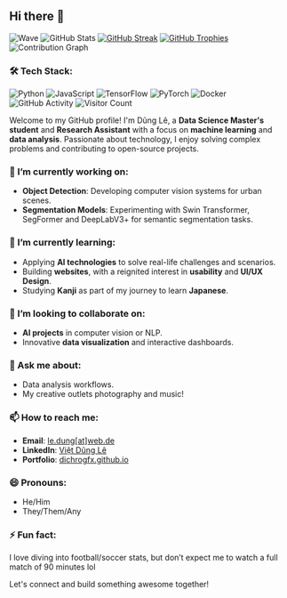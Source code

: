 ## Hi there 👋
![Wave](https://github.com/dichrogfx/dichrogfx/blob/main/wave.gif)
![GitHub Stats](https://github-readme-stats.vercel.app/api?username=dichrogfx&show_icons=true&theme=radical)
[![GitHub Streak](https://github-readme-streak-stats.herokuapp.com?user=dichrogfx&theme=radical)](https://git.io/streak-stats)
[![GitHub Trophies](https://github-profile-trophy.vercel.app/?username=dichrogfx&theme=radical&row=1)](https://github.com/ryo-ma/github-profile-trophy)
![Contribution Graph](https://activity-graph.herokuapp.com/graph?username=dichrogfx&theme=react-dark&hide_border=true&area=true)
### 🛠️ Tech Stack:
![Python](https://img.shields.io/badge/-Python-3776AB?logo=python&logoColor=white)
![JavaScript](https://img.shields.io/badge/-JavaScript-F7DF1E?logo=javascript&logoColor=black)
![TensorFlow](https://img.shields.io/badge/-TensorFlow-FF6F00?logo=tensorflow&logoColor=white)
![PyTorch](https://img.shields.io/badge/-PyTorch-EE4C2C?logo=pytorch&logoColor=white)
![Docker](https://img.shields.io/badge/-Docker-2496ED?logo=docker&logoColor=white)
![GitHub Activity](https://github-readme-activity-graph.cyclic.app/graph?username=dichrogfx&theme=tokyo-night)
![Visitor Count](https://komarev.com/ghpvc/?username=dichrogfx&color=blue)

<!--
**dichrogfx/dichrogfx** is a ✨ _special_ ✨ repository because its `README.md` (this file) appears on your GitHub profile.

Here are some ideas to get you started:

- 🔭 I’m currently working on ...
- 🌱 I’m currently learning ...
- 👯 I’m looking to collaborate on ...
- 🤔 I’m looking for help with ...
- 💬 Ask me about ...
- 📫 How to reach me: ...
- 😄 Pronouns: ...
- ⚡ Fun fact: ...
-->

Welcome to my GitHub profile! I'm Dũng Lê, a **Data Science Master's student** and **Research Assistant** with a focus on **machine learning** and **data analysis**. Passionate about technology, I enjoy solving complex problems and contributing to open-source projects.

### 🔭 I’m currently working on:
- **Object Detection**: Developing computer vision systems for urban scenes.
- **Segmentation Models**: Experimenting with Swin Transformer, SegFormer and DeepLabV3+ for semantic segmentation tasks.

### 🌱 I’m currently learning:
- Applying **AI technologies** to solve real-life challenges and scenarios.
- Building **websites**, with a reignited interest in **usability** and **UI/UX Design**.
- Studying **Kanji** as part of my journey to learn **Japanese**.


### 👯 I’m looking to collaborate on:
- **AI projects** in computer vision or NLP.
- Innovative **data visualization** and interactive dashboards.

### 💬 Ask me about:
- Data analysis workflows.
- My creative outlets photography and music!

### 📫 How to reach me:
- **Email**: [le.dung[at]web.de](mailto:le.dung[at]web.de)
- **LinkedIn**: [Việt Dũng Lê](https://www.linkedin.com/in/linda-le6321489/)
- **Portfolio**: [dichrogfx.github.io](https://dichrogfx.github.io/)

### 😄 Pronouns:
- He/Him
- They/Them/Any

### ⚡ Fun fact:
I love diving into football/soccer stats, but don’t expect me to watch a full match of 90 minutes lol

Let's connect and build something awesome together!

